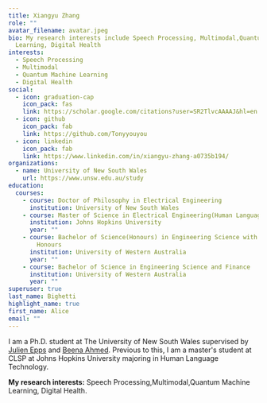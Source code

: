 ```yaml
---
title: Xiangyu Zhang
role: ""
avatar_filename: avatar.jpeg
bio: My research interests include Speech Processing, Multimodal,Quantum Machine
  Learning, Digital Health
interests:
  - Speech Processing
  - Multimodal
  - Quantum Machine Learning
  - Digital Health
social:
  - icon: graduation-cap
    icon_pack: fas
    link: https://scholar.google.com/citations?user=SR2TlvcAAAAJ&hl=en
  - icon: github
    icon_pack: fab
    link: https://github.com/Tonyyouyou
  - icon: linkedin
    icon_pack: fab
    link: https://www.linkedin.com/in/xiangyu-zhang-a0735b194/
organizations:
  - name: University of New South Wales
    url: https://www.unsw.edu.au/study
education:
  courses:
    - course: Doctor of Philosophy in Electrical Engineering
      institution: University of New South Wales
    - course: Master of Science in Electrical Engineering(Human Language Technology)
      institution: Johns Hopkins University
      year: ""
    - course: Bachelor of Science(Honours) in Engineering Science with First Class
        Honours
      institution: University of Western Australia
      year: ""
    - course: Bachelor of Science in Engineering Science and Finance
      institution: University of Western Australia
      year: ""
superuser: true
last_name: Bighetti
highlight_name: true
first_name: Alice
email: ""
---
```

I am a Ph.D. student at The University of New South Wales supervised by [Julien Epps](https://scholar.google.com/citations?hl=en&user=VzA-vskAAAAJ&view_op=list_works&sortby=pubdate)[](http://maestro.ee.unsw.edu.au/~julien/) and [Beena Ahmed](https://www.unsw.edu.au/staff/beena-ahmed). Previous to this, I am a master's student at CLSP at Johns Hopkins University majoring in Human Language Technology.

**My research interests:** Speech Processing,Multimodal,Quantum Machine Learning, Digital Health.